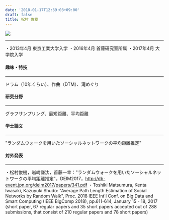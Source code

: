 ```yaml
---
date: '2018-01-17T12:39:03+09:00'
draft: false
title: 松村 俊樹
---
```


![](https://www.shudo-lab.org/wp-content/uploads/2018/10/54361.jpg)

* * *

・2013年4月 東京工業大学入学 ・2016年4月 首藤研究室所属 ・2017年4月 大学院入学

#### 趣味・特技

* * *

ドラム（10年くらい）、作曲（DTM）、滝めぐり

#### 研究分野

* * *

グラフサンプリング、最短距離、平均距離

#### 学士論文

* * *

"ランダムウォークを用いたソーシャルネットワークの平均距離推定"

#### 対外発表

* * *

・松村俊樹，岩﨑謙汰，首藤一幸："ランダムウォークを用いたソーシャルネットワークの平均距離推定"，DEIM2017，http://db-event.jpn.org/deim2017/papers/341.pdf ・Toshiki Matsumura, Kenta Iwasaki, Kazuyuki Shudo: "Average Path Length Estimation of Social Networks by Random Walk", Proc. 2018 IEEE Int'l Conf. on Big Data and Smart Computing (IEEE BigComp 2018), pp.611-614, January 15 - 18, 2017 (short paper, 67 regular papers and 35 short papers accepted out of 288 submissions, that consist of 210 regular papers and 78 short papers)